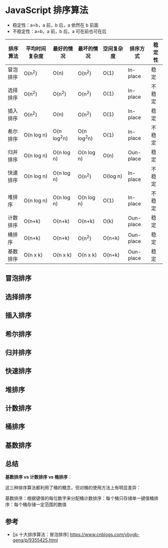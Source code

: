 # JavaScript 排序算法

- 稳定性：a=b，a 前，b 后，a 依然在 b 前面
- 不稳定性：a=b，a 前，b 后，a 可在前也可在后

| 排序算法 | 平均时间复杂度   | 最好的情况            | 最坏的情况            | 空间复杂度 | 排序方式  | 稳定性 |
| -------- | ---------------- | --------------------- | --------------------- | ---------- | --------- | ------ |
| 冒泡排序 | O(n<sup>2</sup>) | O(n)                  | O(n<sup>2</sup>)      | O(1)       | In-place  | 稳定   |
| 选择排序 | O(n<sup>2</sup>) | O(n<sup>2</sup>)      | O(n<sup>2</sup>)      | O(1)       | In-place  | 不稳定 |
| 插入排序 | O(n<sup>2</sup>) | O(n)                  | O(n<sup>2</sup>)      | O(1)       | In-place  | 稳定   |
| 希尔排序 | O(n log n)       | O(n log<sup>2</sup>n) | O(n log<sup>2</sup>n) | O(1)       | In-place  | 不稳定 |
| 归并排序 | O(n log n)       | O(n log n)            | O(n log n)            | O(n)       | Oun-place | 稳定   |
| 快速排序 | O(n log n)       | O(n log n)            | O(n<sup>2</sup>)      | O(log n)   | In-place  | 不稳定 |
| 堆排序   | O(n log n)       | O(n log n)            | O(n log n)            | O(1)       | In-place  | 不稳定 |
| 计数排序 | O(n+k)           | O(n+k)                | O(n+k)                | O(k)       | Oun-place | 稳定   |
| 桶排序   | O(n+k)           | O(n+k)                | O(n<sup>2</sup>)      | O(n+k)     | Oun-place | 稳定   |
| 基数排序 | O(n x k)         | O(n x k)              | O(n x k)              | O(n+k)     | Oun-place | 稳定   |

## 冒泡排序
<!--@include: ./bubbling.md{2,}  -->

## 选择排序
<!--@include: ./select.md{2,}  -->

## 插入排序
<!--@include: ./insert.md{2,}  -->

## 希尔排序
<!--@include: ./hill.md{2,}  -->

## 归并排序
<!--@include: ./merge.md{2,}  -->

## 快速排序
<!--@include: ./quick.md{2,}  -->

## 堆排序
<!--@include: ./head.md{2,}  -->

## 计数排序
<!--@include: ./count.md{2,}  -->

## 桶排序
<!--@include: ./bucket.md{2,}  -->

## 基数排序
<!--@include: ./radix.md{2,}  -->

## 总结

**基数排序 vs 计数排序 vs 桶排序**：

这三种排序算法都利用了桶的概念，但对桶的使用方法上有明显差异：

基数排序：根据键值的每位数字来分配桶计数排序：每个桶只存储单一键值桶排序：每个桶存储一定范围的数值

## 参考

- [js 十大排序算法：冒泡排序] <https://www.cnblogs.com/ybygb-geng/p/9355425.html>
